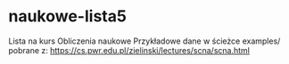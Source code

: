 # naukowe-lista5
Lista na kurs Obliczenia naukowe
Przykładowe dane w ścieżce examples/ pobrane z: https://cs.pwr.edu.pl/zielinski/lectures/scna/scna.html